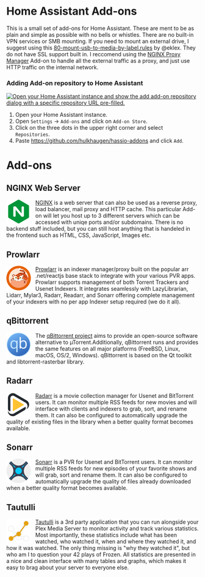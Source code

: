 # Home Assistant Add-ons

This is a small set of add-ons for Home Assistant. These are ment to be as plain and simple as possible with no bells or whistles. There are no built-in VPN services or SMB mounting. If you need to mount an external drive, I suggest using this [80-mount-usb-to-media-by-label.rules](https://gist.github.com/eklex/c5fac345de5be9d9bc420510617c86b5) by @eklex. They do not have SSL support built in. I reccomend using the [NGINX Proxy Manager](https://github.com/hassio-addons/addon-nginx-proxy-manager) Add-on to handle all the external traffic as a proxy, and just use HTTP traffic on the internal network.

### Adding Add-on repository to Home Assistant

[![Open your Home Assistant instance and show the add add-on repository dialog with a specific repository URL pre-filled.](https://my.home-assistant.io/badges/supervisor_add_addon_repository.svg)](https://my.home-assistant.io/redirect/supervisor_add_addon_repository/?repository_url=https%3A%2F%2Fgithub.com%2Fhulkhaugen%2Fhassio-addons)

1. Open your Home Assistant instance.
2. Open `Settings` -> `Add-ons` and click on `Add-on Store`.
3. Click on the three dots in the upper right corner and select `Repositories`.
4. Paste https://github.com/hulkhaugen/hassio-addons and click `Add`.

# Add-ons

## NGINX Web Server
<img src="https://raw.githubusercontent.com/hulkhaugen/hassio-addons/main/nginx_ws/icon.png" alt="NGINX Web Server" width="64" align="left" style="padding-right:12px">[NGINX](https://www.nginx.com/) is a web server that can also be used as a reverse proxy, load balancer, mail proxy and HTTP cache. This particular Add-on will let you host up to 3 different servers which can be accessed with uniqe ports and/or subdomains. There is no backend stuff included, but you can still host anything that is handeled in the frontend such as HTML, CSS, JavaScript, Images etc.

## Prowlarr
<img src="https://raw.githubusercontent.com/hulkhaugen/hassio-addons/main/prowlarr/icon.png" alt="Prowlarr" width="64" align="left" style="padding-right:12px">[Prowlarr](https://prowlarr.com/) is an indexer manager/proxy built on the popular arr .net/reactjs base stack to integrate with your various PVR apps. Prowlarr supports management of both Torrent Trackers and Usenet Indexers. It integrates seamlessly with LazyLibrarian, Lidarr, Mylar3, Radarr, Readarr, and Sonarr offering complete management of your indexers with no per app Indexer setup required (we do it all).

## qBittorrent
<img src="https://raw.githubusercontent.com/hulkhaugen/hassio-addons/main/qbittorrent/icon.png" alt="qBittorrent" width="64" align="left" style="padding-right:12px">The [qBittorrent project](https://www.qbittorrent.org/) aims to provide an open-source software alternative to µTorrent.Additionally, qBittorrent runs and provides the same features on all major platforms (FreeBSD, Linux, macOS, OS/2, Windows). qBittorrent is based on the Qt toolkit and libtorrent-rasterbar library.

## Radarr
<img src="https://raw.githubusercontent.com/hulkhaugen/hassio-addons/main/radarr/icon.png" alt="Radarr" width="64" align="left" style="padding-right:12px">[Radarr](https://radarr.video/) is a movie collection manager for Usenet and BitTorrent users. It can monitor multiple RSS feeds for new movies and will interface with clients and indexers to grab, sort, and rename them. It can also be configured to automatically upgrade the quality of existing files in the library when a better quality format becomes available.

## Sonarr
<img src="https://raw.githubusercontent.com/hulkhaugen/hassio-addons/main/sonarr/icon.png" alt="Sonarr" width="64" align="left" style="padding-right:12px">[Sonarr](https://sonarr.tv/) is a PVR for Usenet and BitTorrent users. It can monitor multiple RSS feeds for new episodes of your favorite shows and will grab, sort and rename them. It can also be configured to automatically upgrade the quality of files already downloaded when a better quality format becomes available.

## Tautulli
<img src="https://raw.githubusercontent.com/hulkhaugen/hassio-addons/main/tautulli/icon.png" alt="Tautulli" width="64" align="left" style="padding-right:12px">[Tautulli](https://tautulli.com/) is a 3rd party application that you can run alongside your Plex Media Server to monitor activity and track various statistics. Most importantly, these statistics include what has been watched, who watched it, when and where they watched it, and how it was watched. The only thing missing is "why they watched it", but who am I to question your 42 plays of Frozen. All statistics are presented in a nice and clean interface with many tables and graphs, which makes it easy to brag about your server to everyone else.